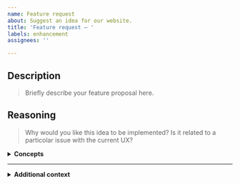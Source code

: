 ```yaml
---
name: Feature request
about: Suggest an idea for our website.
title: 'Feature request — '
labels: enhancement
assignees: ''

---
```


## Description
> Briefly describe your feature proposal here.
<!-- Answer below -->

## Reasoning
> Why would you like this idea to be implemented? Is it related to a particolar issue with the current UX?
<!-- Answer below -->

<details><summary><b>Concepts</b></summary>

> If you have created a concept, be it an image or a fork or pull request, you can append it here!
<!-- Answer below (optional) -->

</details>

---
<details><summary><b>Additional context</b></summary>

> Do you have anything else to add? Put it here!
<!-- Answer below (optional) -->

</details>
